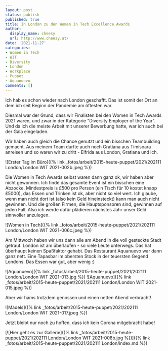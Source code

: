 ```yaml
---
layout: post
status: publish
published: true
title: In London zu den Women in Tech Excellence Awards
author:
  display_name: cheesy
  url: http://www.cheesy.at/
date: '2021-11-27'
categories:
- Women in Tech
- WIT
- Diversity
- London
- Workplace
- Puppet
- Aquanuevo
comments: []
---
```


Ich hab es schon wieder nach London geschafft. Das ist somit der Ort an dem ich seit Beginn der Pandemie am öftesten war.

Diesmal war der Grund, dass wir Finalisten bei den Women in Tech Awards 2021 waren, und zwar in der Kategorie "Diversity Employer of the Year". Und da ich die meiste Arbeit mit unserer Bewerbung hatte, war ich auch bei der Gala eingeladen.

Wir haben auch gleich die Chance genutzt und ein bisschen Teambuilding gemacht. Aus meinem Team durfte auch noch Gratiana aus Timisoara anreisen und so waren wir zu dritt - Elfrida aus London, Gratiana und ich.

![Erster Tag im Büro]({% link _fotos/arbeit/2015-heute-puppet/2021/202111 London/London WIT 2021-002b.jpeg %})

Die Women in Tech Awards selbst waren dann ganz ok, wir haben aber nicht gewonnen. Ich finde das gesamte Event ist ein bisschen eine Abzocke. Mindestpreis is £500 pro Person (ein Tisch für 10 kostet knapp £5000), das Essen und Trinken ist ok, aber nicht so viel wert. Ich glaube, wenn man nicht dort ist (also kein Geld hineinsteckt) kann man auch nicht gewinnen. Und die großen Firmen, die Hauptsponsoren sind, gewinnen auf jeden Fall. Also ich werde dafür plädieren nächstes Jahr unser Geld sinnvoller anzulegen.

![Women in Tech]({% link _fotos/arbeit/2015-heute-puppet/2021/202111 London/London WIT 2021-006c.jpeg %})

Am Mittwoch haben wir uns dann alle am Abend in die voll gesteckte Stadt getraut. London ist am überlaufen - so viele Leute unterwegs. Das hat überhaupt keinen Spaßfaktor gehabt. Das Restaurant Aquanuevo war dann ganz nett. Eine Tapasbar im obersten Stock in der teuersten Gegend Londons. Das Essen war gut, aber wenig :)

![Aquanuevo]({% link _fotos/arbeit/2015-heute-puppet/2021/202111 London/London WIT 2021-013.jpg %})
![Aquanuevo]({% link _fotos/arbeit/2015-heute-puppet/2021/202111 London/London WIT 2021-015.jpeg %})

Aber wir hams trotzdem genossen und einen netten Abend verbracht!

![Mädels]({% link _fotos/arbeit/2015-heute-puppet/2021/202111 London/London WIT 2021-017.jpeg %})

Jetzt bleibt nur noch zu hoffen, dass ich kein Corona mitgebracht habe!

[![Hier geht es zur Gallerie]({% link _fotos/arbeit/2015-heute-puppet/2021/202111 London/London WIT 2021-008b.jpg %})]({% link _fotos/arbeit/2015-heute-puppet/2021/202111 London/index.md %})